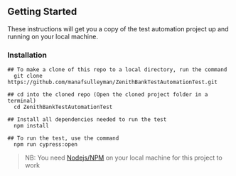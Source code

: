 ## Getting Started

These instructions will get you a copy of the test automation project up and running on your local machine.

### Installation

```
## To make a clone of this repo to a local directory, run the command
  git clone https://github.com/manafsulleyman/ZenithBankTestAutomationTest.git

## cd into the cloned repo (Open the cloned project folder in a terminal)
  cd ZenithBankTestAutomationTest

## Install all dependencies needed to run the test
  npm install

## To run the test, use the command 
  npm run cypress:open
```

> NB: You need [Nodejs/NPM](https://nodejs.org/en/) on your local machine for this project to work
